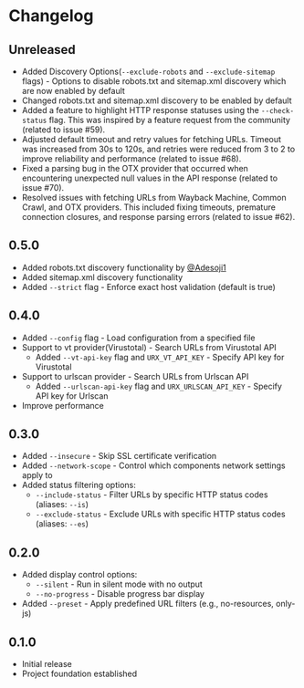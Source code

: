 # Changelog

## Unreleased

- Added Discovery Options(`--exclude-robots` and `--exclude-sitemap` flags) - Options to disable robots.txt and sitemap.xml discovery which are now enabled by default
- Changed robots.txt and sitemap.xml discovery to be enabled by default
- Added a feature to highlight HTTP response statuses using the `--check-status` flag. This was inspired by a feature request from the community (related to issue #59).
- Adjusted default timeout and retry values for fetching URLs. Timeout was increased from 30s to 120s, and retries were reduced from 3 to 2 to improve reliability and performance (related to issue #68).
- Fixed a parsing bug in the OTX provider that occurred when encountering unexpected null values in the API response (related to issue #70).
- Resolved issues with fetching URLs from Wayback Machine, Common Crawl, and OTX providers. This included fixing timeouts, premature connection closures, and response parsing errors (related to issue #62).

## 0.5.0

- Added robots.txt discovery functionality by [@Adesoji1](https://github.com/Adesoji1)
- Added sitemap.xml discovery functionality
- Added `--strict` flag - Enforce exact host validation (default is true)

## 0.4.0

- Added `--config` flag - Load configuration from a specified file
- Support to vt provider(Virustotal) - Search URLs from Virustotal API
  - Added `--vt-api-key` flag and `URX_VT_API_KEY` - Specify API key for Virustotal
- Support to urlscan provider - Search URLs from Urlscan API
  - Added `--urlscan-api-key` flag and `URX_URLSCAN_API_KEY` - Specify API key for Urlscan
- Improve performance

## 0.3.0

- Added `--insecure` - Skip SSL certificate verification
- Added `--network-scope` - Control which components network settings apply to
- Added status filtering options:
  - `--include-status` - Filter URLs by specific HTTP status codes (aliases: `--is`)
  - `--exclude-status` - Exclude URLs with specific HTTP status codes (aliases: `--es`)

## 0.2.0

- Added display control options:
  - `--silent` - Run in silent mode with no output
  - `--no-progress` - Disable progress bar display
- Added `--preset` - Apply predefined URL filters (e.g., no-resources, only-js)

## 0.1.0

- Initial release
- Project foundation established
